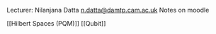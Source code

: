Lecturer: Nilanjana Datta
n.datta@damtp.cam.ac.uk
Notes on moodle

[[Hilbert Spaces (PQM)]]
[[Qubit]]